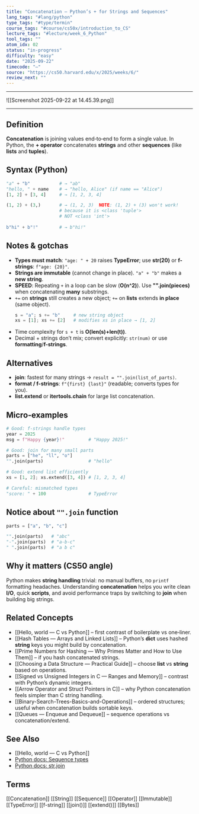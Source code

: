 ```yaml
---
title: "Concatenation — Python’s + for Strings and Sequences"
lang_tags: "#lang/python"
type_tags: "#type/termin"
course_tags: "#course/cs50x/introduction_to_CS"
lecture_tags: "#lecture/week_6_Python"
tool_tags: ""
atom_idx: 02
status: "in-progress"
difficulty: "easy"
date: "2025-09-22"
timecode: "—"
source: "https://cs50.harvard.edu/x/2025/weeks/6/"
review_next: ""
---
```

---

![[Screenshot 2025-09-22 at 14.45.39.png]]

---

## Definition
**Concatenation** is joining values end‑to‑end to form a single value. In Python, the **+ operator** concatenates **strings** and other **sequences** (like **lists** and **tuples**).

## Syntax (Python)
```py
"a" + "b"           # → "ab"
"hello, " + name    # → "hello, Alice" (if name == "Alice")
[1, 2] + [3, 4]     # → [1, 2, 3, 4]

(1, 2) + (3,)       # → (1, 2, 3)  NOTE: (1, 2) + (3) won't work! 
                    # because it is <class 'tuple'> 
                    # NOT <class 'int'>
                    
b"hi" + b"!"        # → b"hi!"
```

## Notes & gotchas
- **Types must match**: `"age: " + 20` raises **TypeError**; use **str(20)** or **f-strings**: `f"age: {20}"`.
- **Strings are immutable** (cannot change in place). `"a" + "b"` makes a **new string**. 
- **SPEED**: Repeating `+` in a loop can be slow (**O(n^2)**). Use **"".join(pieces)** when concatenating **many** substrings.
- `+=` on **strings** still creates a new object; `+=` on **lists** extends **in place** (same object).  
  ```py
  s = "a"; s += "b"     # new string object
  xs = [1]; xs += [2]   # modifies xs in place → [1, 2]
  ```
- Time complexity for `s + t` is **O(len(s)+len(t))**.
- Decimal + strings don’t mix; convert explicitly: `str(num)` or use **formatting**/**f-strings**.

## Alternatives
- **join**: fastest for many strings → `result = "".join(list_of_parts)`.
- **format / f-strings**: `f"{first} {last}"` (readable; converts types for you).
- **list.extend** or **itertools.chain** for large list concatenation.

## Micro‑examples
```py
# Good: f-strings handle types
year = 2025
msg = f"Happy {year}!"         # "Happy 2025!"

# Good: join for many small parts
parts = ["he", "ll", "o"]
"".join(parts)                 # "hello"

# Good: extend list efficiently
xs = [1, 2]; xs.extend([3, 4]) # [1, 2, 3, 4]

# Careful: mismatched types
"score: " + 100                # TypeError
```

## Notice about `"".join` function

```python
parts = ["a", "b", "c"]

"".join(parts)   # "abc"   
"-".join(parts)  # "a-b-c" 
" ".join(parts)  # "a b c" 
```
## Why it matters (CS50 angle)
Python makes **string handling** trivial: no manual buffers, no `printf` formatting headaches. Understanding **concatenation** helps you write clean **I/O**, quick **scripts**, and avoid performance traps by switching to **join** when building big strings.

## Related Concepts
- [[Hello, world — C vs Python]] – first contrast of boilerplate vs one‑liner.
- [[Hash Tables — Arrays and Linked Lists]] – Python’s **dict** uses hashed **string** keys you might build by concatenation.
- [[Prime Numbers for Hashing — Why Primes Matter and How to Use Them]] – if you hash concatenated strings.
- [[Choosing a Data Structure — Practical Guide]] – choose **list** vs **string** based on operations.
- [[Signed vs Unsigned Integers in C — Ranges and Memory]] – contrast with Python’s dynamic integers.
- [[Arrow Operator and Struct Pointers in C]] – why Python concatenation feels simpler than C string handling.
- [[Binary-Search-Trees-Basics-and-Operations]] – ordered structures; useful when concatenation builds sortable keys.
- [[Queues — Enqueue and Dequeue]] – sequence operations vs concatenation/extend.

## See Also
- [[Hello, world — C vs Python]]
- [Python docs: Sequence types](https://docs.python.org/3/library/stdtypes.html#sequence-types-list-tuple-range)
- [Python docs: str.join](https://docs.python.org/3/library/stdtypes.html#str.join)

## Terms
[[Concatenation]] [[String]] [[Sequence]] [[Operator]] [[Immutable]] [[TypeError]] [[f-string]] [[join()]] [[extend()]] [[Bytes]]
